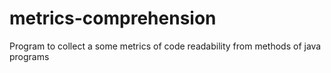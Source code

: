 # metrics-comprehension
Program to collect a some metrics of code readability from methods of java programs
